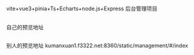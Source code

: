 #
vite+vue3+pinia+Ts+Echarts+node.js+Express 后台管理项目

##
自己的预览地址
## 
别人的预览地址
kumanxuan1.f3322.net:8360/static/management/#/index

